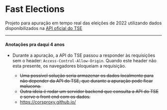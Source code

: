 # Fast Elections

Projeto para apuração em tempo real das eleições de 2022 utilizando dados disponibilizados na [API oficial do TSE]( https://www.tse.jus.br/eleicoes/eleicoes-2022/interessados-na-divulgacao-de-resultados-2022)

------------


#### Anotações pra daqui 4 anos
 - Durante a apuração, a API do TSE passou a responder às requisições sem o header: `Access-Control-Allow-Origin`. Quando este header não esta presente, os navegadores bloqueiam a requisição.

 	- ~~Uma possível solução seria armazenar os dados localmente para não depender da API do TSE, que durante a apuração pode ficar malucona.~~
 	- ~~Outra ideia é rodar um servidor backend que consulta a API do TSE e serve o front end com os dados.~~
   - https://corsproxy.github.io/
